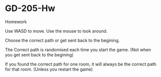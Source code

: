# GD-205-Hw
Homework

Use WASD to move.
Use the mouse to look around.

Choose the correct path or get sent back to the begining.

The Correct path is randomised each time you start the game. (Not when you get sent back to the begining)

If you found the correct path for one room, it will always be the correct path for that room. (Unless you restart the game)
